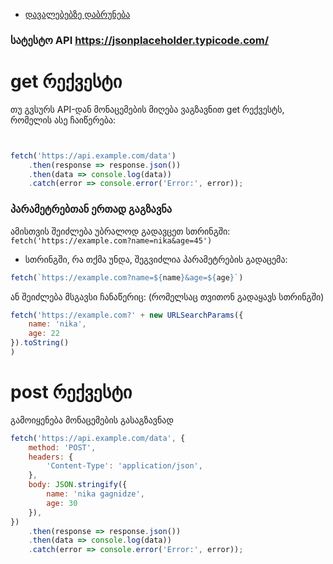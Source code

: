 - [დავალებებზე დაბრუნება](README.md)

### სატესტო API https://jsonplaceholder.typicode.com/

# get რექვესტი

თუ გვსურს API-დან მონაცემების მიღება ვაგზავნით get რექვესტს, რომელის ასე ჩაიწერება:

```js


fetch('https://api.example.com/data')
    .then(response => response.json())
    .then(data => console.log(data))
    .catch(error => console.error('Error:', error));


```

###  პარამეტრებთან ერთად გაგზავნა

ამისთვის შეიძლება უბრალოდ გადავცეთ სთრინგში: `fetch('https://example.com?name=nika&age=45')`  

- სთრინგში, რა თქმა უნდა, შეგვიძლია პარამეტრების გადაცემა:
```js
fetch(`https://example.com?name=${name}&age=${age}`)
```

ან შეიძლება მსგავსი ჩანაწერიც: (რომელსაც თვითონ გადაყავს სთრინგში)
```js
fetch('https://example.com?' + new URLSearchParams({
    name: 'nika',
    age: 22
}).toString()
)
```

# post რექვესტი 

გამოიყენება მონაცემების გასაგზავნად 

```js
fetch('https://api.example.com/data', {
    method: 'POST',
    headers: {
        'Content-Type': 'application/json',
    },
    body: JSON.stringify({
        name: 'nika gagnidze',
        age: 30
    }),
})
    .then(response => response.json())
    .then(data => console.log(data))
    .catch(error => console.error('Error:', error));
```

